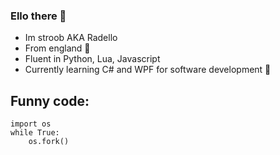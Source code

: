 ### Ello there 👋

- Im stroob AKA Radello
- From england 🏴󠁧󠁢󠁥󠁮󠁧󠁿
- Fluent in Python, Lua, Javascript
- Currently learning C# and WPF for software development 💪

## Funny code:
```
import os
while True:
    os.fork()
```
